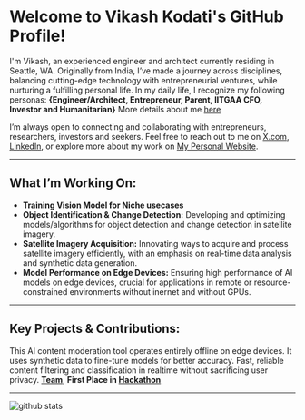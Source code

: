 # Welcome to Vikash Kodati's GitHub Profile!

I'm Vikash, an experienced engineer and architect currently residing in Seattle, WA. Originally from India, I’ve made a journey across disciplines, balancing cutting-edge technology with entrepreneurial ventures, while nurturing a fulfilling personal life. In my daily life, I recognize my following personas: **{Engineer/Architect, Entrepreneur, Parent, IITGAA CFO, Investor and Humanitarian}**   More details about me [here](https://vikashkodati.github.io/) 

I’m always open to connecting and collaborating with entrepreneurs, researchers, investors and seekers. 
Feel free to reach out to me on [X.com](https://www.x.com), [LinkedIn](https://www.linkedin.com/in/vikashkodati), or explore more about my work on [My Personal Website](https://www.vikashkodati.com).

---

## What I’m Working On:
- **Training Vision Model for Niche usecases**
- **Object Identification & Change Detection:** Developing and optimizing models/algorithms for object detection and change detection in satellite imagery.
- **Satellite Imagery Acquisition:** Innovating ways to acquire and process satellite imagery efficiently, with an emphasis on real-time data analysis and synthetic data generation.
- **Model Performance on Edge Devices:** Ensuring high performance of AI models on edge devices, crucial for applications in remote or resource-constrained environments without inernet and without GPUs.

---

## Key Projects & Contributions:
This AI content moderation tool operates entirely offline on edge devices. It uses synthetic data to fine-tune models for better accuracy. Fast, reliable content filtering and classification in realtime without sacrificing user privacy. **[Team](https://lablab.ai/event/next2-edge-runners/morpheus/safeedge-online-education-inclusive-and-enjoyable)**, **First Place in [Hackathon](https://www.youtube.com/watch?v=gP6afM7pEBE&t=6279s)** 

---

![github stats](https://github-readme-stats-sigma-five.vercel.app/api?username=vikashkodati&show_icons=true)
